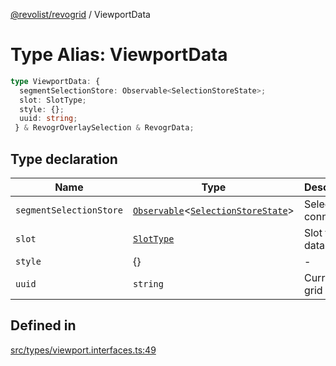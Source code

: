 [@revolist/revogrid](README.md) / ViewportData

# Type Alias: ViewportData

```ts
type ViewportData: {
  segmentSelectionStore: Observable<SelectionStoreState>;
  slot: SlotType;
  style: {};
  uuid: string;
 } & RevogrOverlaySelection & RevogrData;
```

## Type declaration

| Name | Type | Description | Defined in |
| ------ | ------ | ------ | ------ |
| `segmentSelectionStore` | [`Observable`](TypeAlias.Observable.md)\<[`SelectionStoreState`](TypeAlias.SelectionStoreState.md)\> | Selection connection | [src/types/viewport.interfaces.ts:51](https://github.com/revolist/revogrid/blob/f56bf50e3d2048c8d7f3081240be2216cdbe01d4/src/types/viewport.interfaces.ts#L51) |
| `slot` | [`SlotType`](TypeAlias.SlotType.md) | Slot to put data | [src/types/viewport.interfaces.ts:54](https://github.com/revolist/revogrid/blob/f56bf50e3d2048c8d7f3081240be2216cdbe01d4/src/types/viewport.interfaces.ts#L54) |
| `style` | \{\} | - | [src/types/viewport.interfaces.ts:58](https://github.com/revolist/revogrid/blob/f56bf50e3d2048c8d7f3081240be2216cdbe01d4/src/types/viewport.interfaces.ts#L58) |
| `uuid` | `string` | Current grid uniq Id | [src/types/viewport.interfaces.ts:57](https://github.com/revolist/revogrid/blob/f56bf50e3d2048c8d7f3081240be2216cdbe01d4/src/types/viewport.interfaces.ts#L57) |

## Defined in

[src/types/viewport.interfaces.ts:49](https://github.com/revolist/revogrid/blob/f56bf50e3d2048c8d7f3081240be2216cdbe01d4/src/types/viewport.interfaces.ts#L49)
